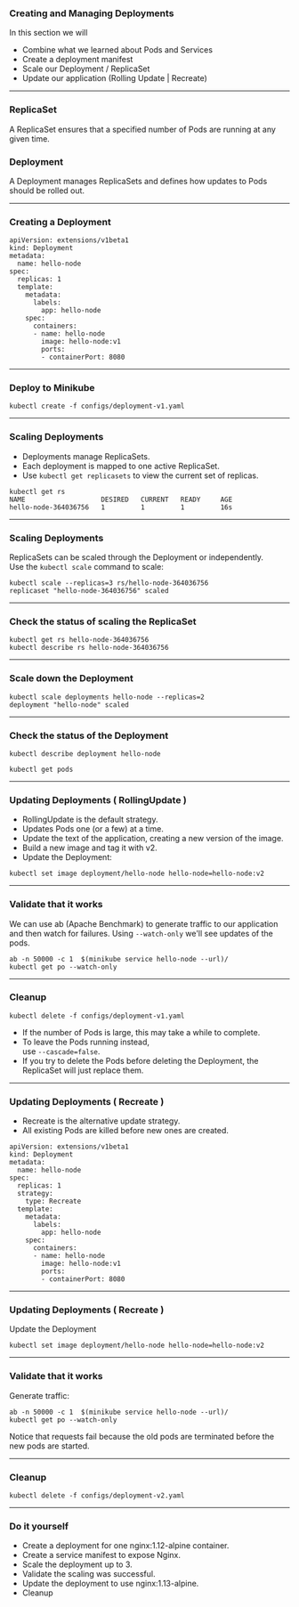 ### Creating and Managing Deployments
In this section we will
* Combine what we learned about Pods and Services
* Create a deployment manifest
* Scale our Deployment / ReplicaSet
* Update our application (Rolling Update | Recreate)

----

### ReplicaSet
A ReplicaSet ensures that a specified number of Pods are running at any given time.

### Deployment
A Deployment manages ReplicaSets and defines how updates to Pods should be rolled out.

----

### Creating a Deployment

```
apiVersion: extensions/v1beta1
kind: Deployment
metadata:
  name: hello-node
spec:
  replicas: 1
  template:
    metadata:
      labels:
        app: hello-node
    spec:
      containers:
      - name: hello-node
        image: hello-node:v1
        ports:
        - containerPort: 8080
```

----

### Deploy to Minikube

```
kubectl create -f configs/deployment-v1.yaml
```

----

### Scaling Deployments

* Deployments manage ReplicaSets.
* Each deployment is mapped to one active ReplicaSet.
* Use `kubectl get replicasets` to view the current set of replicas.
```
kubectl get rs
NAME                   DESIRED   CURRENT   READY     AGE
hello-node-364036756   1         1         1         16s
```

----

### Scaling Deployments

ReplicaSets can be scaled through the Deployment or independently.  
Use the `kubectl scale` command to scale:

```
kubectl scale --replicas=3 rs/hello-node-364036756
replicaset "hello-node-364036756" scaled
```

----

### Check the status of scaling the ReplicaSet
```
kubectl get rs hello-node-364036756
kubectl describe rs hello-node-364036756
```

----

### Scale down the Deployment

```
kubectl scale deployments hello-node --replicas=2
deployment "hello-node" scaled
```

----

### Check the status of the Deployment

```
kubectl describe deployment hello-node
```
```
kubectl get pods
```

----

### Updating Deployments ( RollingUpdate )

* RollingUpdate is the default strategy.
* Updates Pods one (or a few) at a time.
* Update the text of the application, creating a new version of the image.
* Build a new image and tag it with v2.
* Update the Deployment:

```
kubectl set image deployment/hello-node hello-node=hello-node:v2
```

----

### Validate that it works
We can use ab (Apache Benchmark) to generate traffic to our application and then watch for failures. Using `--watch-only` we'll see updates of the pods.

```
ab -n 50000 -c 1  $(minikube service hello-node --url)/
kubectl get po --watch-only
```

----

### Cleanup

```
kubectl delete -f configs/deployment-v1.yaml
```
* If the number of Pods is large, this may take a while to complete.
* To leave the Pods running instead,  
use `--cascade=false`.
* If you try to delete the Pods before deleting the Deployment, the ReplicaSet will just replace them.

----

### Updating Deployments ( Recreate )

* Recreate is the alternative update strategy.
* All existing Pods are killed before new ones are created.

```
apiVersion: extensions/v1beta1
kind: Deployment
metadata:
  name: hello-node
spec:
  replicas: 1
  strategy:
    type: Recreate
  template:
    metadata:
      labels:
        app: hello-node
    spec:
      containers:
      - name: hello-node
        image: hello-node:v1
        ports:
        - containerPort: 8080
```

----

### Updating Deployments ( Recreate )

Update the Deployment
```
kubectl set image deployment/hello-node hello-node=hello-node:v2
```

----

### Validate that it works
Generate traffic:

```
ab -n 50000 -c 1  $(minikube service hello-node --url)/
kubectl get po --watch-only
```

Notice that requests fail because the old pods are terminated before the new pods are started.

----

### Cleanup

```
kubectl delete -f configs/deployment-v2.yaml
```

----

### Do it yourself

* Create a deployment for one nginx:1.12-alpine container.
* Create a service manifest to expose Nginx.
* Scale the deployment up to 3.
* Validate the scaling was successful.
* Update the deployment to use nginx:1.13-alpine.
* Cleanup
